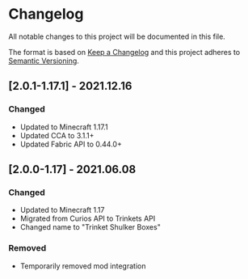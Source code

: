 # Changelog
All notable changes to this project will be documented in this file.

The format is based on [Keep a Changelog](http://keepachangelog.com/en/1.0.0/) and this project adheres to [Semantic Versioning](http://semver.org/spec/v2.0.0.html).

## [2.0.1-1.17.1] - 2021.12.16
### Changed
- Updated to Minecraft 1.17.1
- Updated CCA to 3.1.1+
- Updated Fabric API to 0.44.0+

## [2.0.0-1.17] - 2021.06.08
### Changed
- Updated to Minecraft 1.17
- Migrated from Curios API to Trinkets API
- Changed name to "Trinket Shulker Boxes"
### Removed
- Temporarily removed mod integration